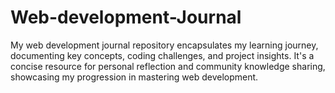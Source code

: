 # Web-development-Journal
My web development journal repository encapsulates my learning journey, documenting key concepts, coding challenges, and project insights. It's a concise resource for personal reflection and community knowledge sharing, showcasing my progression in mastering web development.
